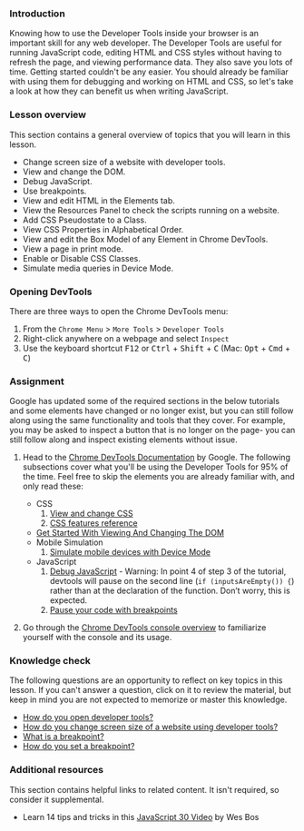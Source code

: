 ### Introduction

Knowing how to use the Developer Tools inside your browser is an important skill for any web developer. The Developer Tools are useful for running JavaScript code, editing HTML and CSS styles without having to refresh the page, and viewing performance data. They also save you lots of time. Getting started couldn't be any easier. You should already be familiar with using them for debugging and working on HTML and CSS, so let's take a look at how they can benefit us when writing JavaScript.

### Lesson overview

This section contains a general overview of topics that you will learn in this lesson.

- Change screen size of a website with developer tools.
- View and change the DOM.
- Debug JavaScript.
- Use breakpoints.
- View and edit HTML in the Elements tab.
- View the Resources Panel to check the scripts running on a website.
- Add CSS Pseudostate to a Class.
- View CSS Properties in Alphabetical Order.
- View and edit the Box Model of any Element in Chrome DevTools.
- View a page in print mode.
- Enable or Disable CSS Classes.
- Simulate media queries in Device Mode.

### Opening DevTools

There are three ways to open the Chrome DevTools menu:

1. From the `Chrome Menu` > `More Tools` > `Developer Tools`
1. Right-click anywhere on a webpage and select `Inspect`
1. Use the keyboard shortcut <kbd>F12</kbd> or <kbd>Ctrl</kbd> + <kbd>Shift</kbd> + <kbd>C</kbd> (Mac: <kbd>Opt</kbd> + <kbd>Cmd</kbd> + <kbd>C</kbd>)

### Assignment

<div class="lesson-content__panel" markdown="1">

Google has updated some of the required sections in the below tutorials and some elements have changed or no longer exist, but you can still follow along using the same functionality and tools that they cover. For example, you may be asked to inspect a button that is no longer on the page- you can still follow along and inspect existing elements without issue.

1. Head to the [Chrome DevTools Documentation](https://developer.chrome.com/docs/devtools/) by Google. The following subsections cover what you'll be using the Developer Tools for 95% of the time.  Feel free to skip the elements you are already familiar with, and only read these:
   - CSS
      1. [View and change CSS](https://developer.chrome.com/docs/devtools/css/)
      1. [CSS features reference](https://developer.chrome.com/docs/devtools/css/reference/)
   - [Get Started With Viewing And Changing The DOM](https://developer.chrome.com/docs/devtools/dom/)
   - Mobile Simulation
      1. [Simulate mobile devices with Device Mode](https://developer.chrome.com/docs/devtools/device-mode/)
   - JavaScript
      1. [Debug JavaScript](https://developer.chrome.com/docs/devtools/javascript/) - Warning: In point 4 of step 3 of the tutorial, devtools will pause on the second line (`if (inputsAreEmpty()) {`) rather than at the declaration of the function. Don’t worry, this is expected.
      1. [Pause your code with breakpoints](https://developer.chrome.com/docs/devtools/javascript/breakpoints/)

1. Go through the [Chrome DevTools console overview](https://developer.chrome.com/docs/devtools/console/) to familiarize yourself with the console and its usage.

</div>

### Knowledge check

The following questions are an opportunity to reflect on key topics in this lesson. If you can't answer a question, click on it to review the material, but keep in mind you are not expected to memorize or master this knowledge.

- [How do you open developer tools?](#opening-devtools)
- [How do you change screen size of a website using developer tools?](https://developer.chrome.com/docs/devtools/device-mode/)
- [What is a breakpoint?](https://developer.chrome.com/docs/devtools/javascript/breakpoints/)
- [How do you set a breakpoint?](https://developer.chrome.com/docs/devtools/javascript/breakpoints/#loc)

### Additional resources

This section contains helpful links to related content. It isn't required, so consider it supplemental.

- Learn 14 tips and tricks in this [JavaScript 30 Video](https://www.youtube.com/watch?v=xkzDaKwinA8) by Wes Bos

